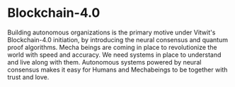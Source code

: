 # Blockchain-4.0
Building autonomous organizations is the primary motive under Vitwit's Blockchain-4.0 initiation, by introducing the neural consensus and quantum proof algorithms. 
Mecha beings are coming in place to revolutionize the world with speed and accuracy. We need systems in place to understand
and live along with them. Autonomous systems powered by neural consensus makes it easy for Humans and Mechabeings to be together with trust and love.
